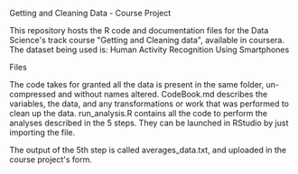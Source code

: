 Getting and Cleaning Data - Course Project

This repository hosts the R code and documentation files for the Data Science's track course "Getting and Cleaning data", available in coursera.
The dataset being used is: Human Activity Recognition Using Smartphones

Files

The code takes for granted all the data is present in the same folder, un-compressed and without names altered.
CodeBook.md describes the variables, the data, and any transformations or work that was performed to clean up the data.
run_analysis.R contains all the code to perform the analyses described in the 5 steps. They can be launched in RStudio by just importing the file.

The output of the 5th step is called averages_data.txt, and uploaded in the course project's form.

